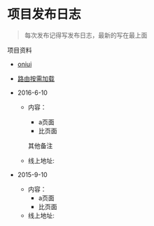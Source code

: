 # 项目发布日志

> 每次发布记得写发布日志，最新的写在最上面

项目资料

* [oniui](http://ued.qunar.com/oniui/home.htm)
* [路由按需加载](https://segmentfault.com/a/1190000004361876)











*	2016-6-10
	*	内容：
		*	a页面
		*	比页面

		其他备注

	*	线上地址:


*	2015-9-10
	*	内容：
		*	a页面
		*	比页面
	*	线上地址:
